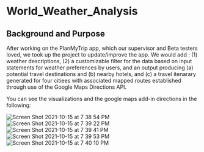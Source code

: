 # World_Weather_Analysis

## Background and Purpose



After working on the PlanMyTrip app, which our supervisor and Beta testers loved, we took up the project to update/improve the app. We would add : (1) weather descriptions, (2) a customizable filter for the data based on input statements for weather preferences by users, and an output producing (a) potential travel destinations and (b) nearby hotels, and (c) a travel itenarary generated for four citiees with associated mapped routes established through use of the Google Maps Directions API.

You can see the visualizations and the google maps add-in directions in the following:

![Screen Shot 2021-10-15 at 7 38 54 PM](https://user-images.githubusercontent.com/82982952/137564721-c848837a-a682-40e9-8613-3b5c997cf284.png)
![Screen Shot 2021-10-15 at 7 39 22 PM](https://user-images.githubusercontent.com/82982952/137564722-978487cb-951a-4c2c-be2e-180e34b033d7.png)
![Screen Shot 2021-10-15 at 7 39 41 PM](https://user-images.githubusercontent.com/82982952/137564723-78e146e0-8b8b-4247-8edd-2f7e1b1eb90a.png)
![Screen Shot 2021-10-15 at 7 39 53 PM](https://user-images.githubusercontent.com/82982952/137564724-b61138e6-8711-47e5-83e4-55105ca79974.png)
![Screen Shot 2021-10-15 at 7 40 10 PM](https://user-images.githubusercontent.com/82982952/137564725-7585f495-d3f9-4aab-8e80-a6ea54b629a1.png)
